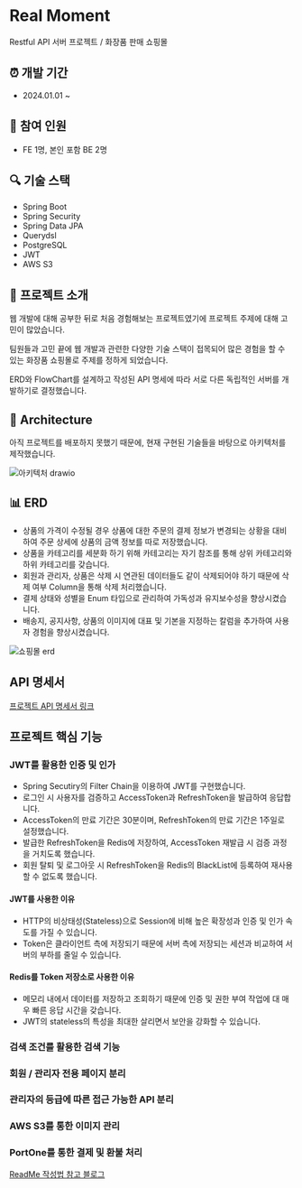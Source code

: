 # Real Moment
Restful API 서버 프로젝트 / 화장품 판매 쇼핑몰


## ⏰ 개발 기간
- 2024.01.01 ~ 


## 🤝 참여 인원
- FE 1명, 본인 포함 BE 2명


## 🔍 기술 스택
- Spring Boot
- Spring Security
- Spring Data JPA
- Querydsl
- PostgreSQL
- JWT
- AWS S3


## 🏃 프로젝트 소개
웹 개발에 대해 공부한 뒤로 처음 경험해보는 프로젝트였기에 프로젝트 주제에 대해 고민이 많았습니다.

팀원들과 고민 끝에 웹 개발과 관련한 다양한 기술 스택이 접목되어 많은 경험을 할 수 있는 화장품 쇼핑몰로 주제를 정하게 되었습니다.

ERD와 FlowChart를 설계하고 작성된 API 명세에 따라 서로 다른 독립적인 서버를 개발하기로 결정했습니다.


## 🤖 Architecture

아직 프로젝트를 배포하지 못했기 때문에, 현재 구현된 기술들을 바탕으로 아키텍처를 제작했습니다.

![아키텍처 drawio](https://github.com/OSSING/Real_Moment/assets/98817068/1cf71af3-b925-430f-a73f-28b4fbba3aac)

## 📊 ERD

- 상품의 가격이 수정될 경우 상품에 대한 주문의 결제 정보가 변경되는 상황을 대비하여 주문 상세에 상품의 금액 정보를 따로 저장했습니다.
- 상품을 카테고리를 세분화 하기 위해 카테고리는 자기 참조를 통해 상위 카테고리와 하위 카테고리를 갖습니다.
- 회원과 관리자, 상품은 삭제 시 연관된 데이터들도 같이 삭제되어야 하기 때문에 삭제 여부 Column을 통해 삭제 처리했습니다.
- 결제 상태와 성별을 Enum 타입으로 관리하여 가독성과 유지보수성을 향상시켰습니다.
- 배송지, 공지사항, 상품의 이미지에 대표 및 기본을 지정하는 칼럼을 추가하여 사용자 경험을 향상시켰습니다.

![쇼핑몰 erd](https://github.com/OSSING/Real_Moment/assets/98817068/71114233-90fd-46ae-a461-843093c247da)

## API 명세서
[프로젝트 API 명세서 링크](https://documenter.getpostman.com/view/26692471/2sA3BrZWNJ)

## 프로젝트 핵심 기능
### JWT를 활용한 인증 및 인가

- Spring Secutiry의 Filter Chain을 이용하여 JWT를 구현했습니다.
- 로그인 시 사용자를 검증하고 AccessToken과 RefreshToken을 발급하여 응답합니다.
- AccessToken의 만료 기간은 30분이며, RefreshToken의 만료 기간은 1주일로 설정했습니다.
- 발급한 RefreshToken을 Redis에 저장하여, AccessToken 재발급 시 검증 과정을 거치도록 했습니다.
- 회원 탈퇴 및 로그아웃 시 RefreshToken을 Redis의 BlackList에 등록하여 재사용 할 수 없도록 했습니다.

#### JWT를 사용한 이유

- HTTP의 비상태성(Stateless)으로 Session에 비해 높은 확장성과 인증 및 인가 속도를 가질 수 있습니다.
- Token은 클라이언트 측에 저장되기 때문에 서버 측에 저장되는 세션과 비교하여 서버의 부하를 줄일 수 있습니다.

#### Redis를 Token 저장소로 사용한 이유

- 메모리 내에서 데이터를 저장하고 조회하기 때문에 인증 및 권한 부여 작업에 대 매우 빠른 응답 시간을 갖습니다.
- JWT의 stateless의 특성을 최대한 살리면서 보안을 강화할 수 있습니다.

### 검색 조건를 활용한 검색 기능
### 회원 / 관리자 전용 페이지 분리
### 관리자의 등급에 따른 접근 가능한 API 분리
### AWS S3를 통한 이미지 관리
### PortOne를 통한 결제 및 환불 처리





[ReadMe 작성법 참고 블로그](https://backendcode.tistory.com/165)
